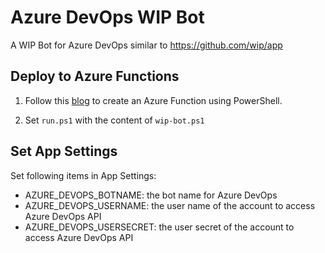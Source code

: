 # Azure DevOps WIP Bot
A WIP Bot for Azure DevOps similar to https://github.com/wip/app

## Deploy to Azure Functions

1. Follow this [blog](https://www.brianbunke.com/blog/2018/02/27/powershell-in-azure-functions/) to create an Azure Function using PowerShell.

2. Set `run.ps1` with the content of `wip-bot.ps1`

## Set App Settings

Set following items in App Settings:

- AZURE_DEVOPS_BOTNAME: the bot name for Azure DevOps
- AZURE_DEVOPS_USERNAME: the user name of the account to access Azure DevOps API
- AZURE_DEVOPS_USERSECRET: the user secret of the account to access Azure DevOps API
